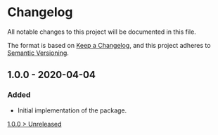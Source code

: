 # Changelog
All notable changes to this project will be documented in this file.

The format is based on [Keep a Changelog](https://keepachangelog.com/en/1.0.0/),
and this project adheres to [Semantic Versioning](https://semver.org/spec/v2.0.0.html).

## 1.0.0 - 2020-04-04
### Added
- Initial implementation of the package.

[1.0.0 > Unreleased](https://github.com/grizz-it/vfs/compare/1.0.0...HEAD)
